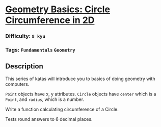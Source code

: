 # [Geometry Basics: Circle Circumference in 2D](https://www.codewars.com/kata/58e43389acfd3e81d5000a88)

### Difficulty: `8 kyu`

### Tags: `Fundamentals` `Geometry`

## Description

This series of katas will introduce you to basics of doing geometry with computers.

`Point` objects have x, y attributes. `Circle` objects have `center` which is a `Point`, and `radius`, which is a number.

Write a function calculating circumference of a Circle.

Tests round answers to 6 decimal places.